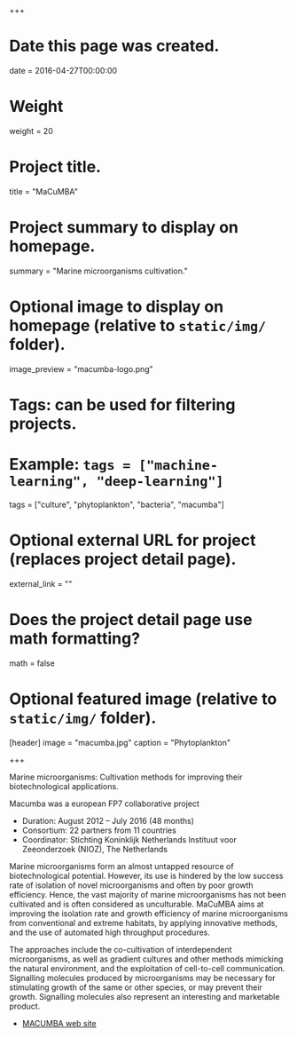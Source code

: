 +++
# Date this page was created.
date = 2016-04-27T00:00:00

# Weight
weight = 20

# Project title.
title = "MaCuMBA"

# Project summary to display on homepage.
summary = "Marine microorganisms cultivation."

# Optional image to display on homepage (relative to `static/img/` folder).
image_preview = "macumba-logo.png"

# Tags: can be used for filtering projects.
# Example: `tags = ["machine-learning", "deep-learning"]`
tags = ["culture", "phytoplankton", "bacteria", "macumba"]

# Optional external URL for project (replaces project detail page).
external_link = ""

# Does the project detail page use math formatting?
math = false

# Optional featured image (relative to `static/img/` folder).
[header]
image = "macumba.jpg"
caption = "Phytoplankton"

+++

Marine microorganisms: Cultivation methods for improving their biotechnological applications.

Macumba was a european FP7 collaborative project

* Duration:  August 2012 – July 2016 (48 months)
* Consortium:  22 partners from 11 countries
* Coordinator:  Stichting Koninklijk Netherlands Instituut voor Zeeonderzoek (NIOZ), The Netherlands

Marine microorganisms form an almost untapped resource of biotechnological potential. However, its use is hindered by the low success rate of isolation of novel microorganisms and often by poor growth efficiency. Hence, the vast majority of marine microorganisms has not been cultivated and is often considered as unculturable. MaCuMBA aims at improving the isolation rate and growth efficiency of marine microorganisms from conventional and extreme habitats, by applying innovative methods, and the use of automated high throughput procedures.

The approaches include the co-cultivation of interdependent microorganisms, as well as gradient cultures and other methods mimicking the natural environment, and the exploitation of cell-to-cell communication. Signalling molecules produced by microorganisms may be necessary for stimulating growth of the same or other species, or may prevent their growth. Signalling molecules also represent an interesting and marketable product.

* [MACUMBA web site](http://www.macumbaproject.eu/)